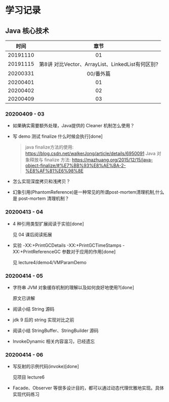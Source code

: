 学习记录
====

## Java 核心技术

时间|章节|
:----:|:----:|
20191110|01
20191115|第8讲 对比Vector、ArrayList、LinkedList有何区别?
20200331|00/番外篇
20200401|01
20200402|02
20200409|03



### 20200409 - 03

- 如果确实需要额外处理，Java提供的 Cleaner 机制怎么使用？

- 写 demo 测试 finalize 什么时候会执行[done]

    > java finalize方法的使用: https://blog.csdn.net/walkerJong/article/details/6950091
    > Java 对象释放与 finalize 方法: https://mazhuang.org/2015/12/15/java-object-finalize/#%E7%BB%93%E8%AE%BA-2-%E8%AF%81%E6%98%8E

- 怎么实现深度拷贝和浅拷贝？

- 幻象引用(PhantomReference)是一种常见的所谓post-mortem清理机制,什么是 post-mortem 清理机制？

### 20200413 - 04

- 4 种引用类型扩展阅读于实验[done]

    见 04 课后阅读拓展 

- 实验 -XX:+PrintGCDetails -XX:+PrintGCTimeStamps -XX:+PrintReferenceGC 参数对于应用的作用[done]

    见 lecture4/demo4/VMParamDemo

### 20200414 - 05

- 字符串 JVM 对象缓存机制的理解以及如何良好地使用?[done]

    原文已讲解

- 阅读小结 String 源码

- jdk 9 后的 string 实现对比之前

- 阅读小结 StringBuffer、StringBuilder 源码

- InvokeDynamic 相关内容温习，已经遗忘

### 20200414 - 06

- 写反射的示例代码(invoke)[done]

    见项目 lecture6

- Facade、Observer 等很多设计目的，都可以通过动态代理优雅地实现。具体实现代码练习